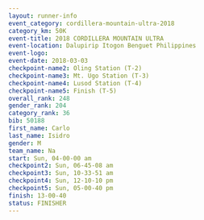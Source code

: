 ```yaml
---
layout: runner-info 
event_category: cordillera-mountain-ultra-2018 
category_km: 50K 
event-title: 2018 CORDILLERA MOUNTAIN ULTRA 
event-location: Dalupirip Itogon Benguet Philippines 
event-logo: 
event-date: 2018-03-03 
checkpoint-name2: Oling Station (T-2) 
checkpoint-name3: Mt. Ugo Station (T-3) 
checkpoint-name4: Lusod Station (T-4) 
checkpoint-name5: Finish (T-5) 
overall_rank: 248
gender_rank: 204
category_rank: 36
bib: 50188
first_name: Carlo
last_name: Isidro
gender: M
team_name: Na
start: Sun, 04-00-00 am
checkpoint2: Sun, 06-45-08 am
checkpoint3: Sun, 10-33-51 am
checkpoint4: Sun, 12-10-10 pm
checkpoint5: Sun, 05-00-40 pm
finish: 13-00-40
status: FINISHER
---
```

